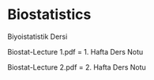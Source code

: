 # Biostatistics

Biyoistatistik Dersi

Biostat-Lecture 1.pdf = 1. Hafta Ders Notu

Biostat-Lecture 2.pdf = 2. Hafta Ders Notu
